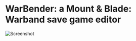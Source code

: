 # WarBender: a Mount & Blade: Warband save game editor

![Screenshot](https://user-images.githubusercontent.com/1175142/40268587-4ffe4ebc-5b25-11e8-8513-9502c0ce31c3.png)
